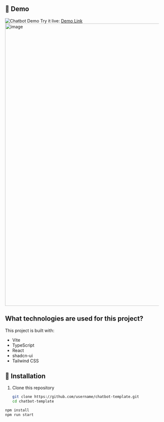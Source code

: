 ## 🎥 Demo

![Chatbot Demo](demo.gif)
Try it live: [Demo Link](https://chatcosmic.vercel.app)
<img width="1918" height="923" alt="image" src="https://github.com/user-attachments/assets/9109ef54-9aaf-4919-824b-3ea0c51ed1fd" />


## What technologies are used for this project?

This project is built with:

- Vite
- TypeScript
- React
- shadcn-ui
- Tailwind CSS
## 🚀 Installation

1. Clone this repository
   ```bash
   git clone https://github.com/username/chatbot-template.git
   cd chatbot-template
```bash
npm install
npm run start
